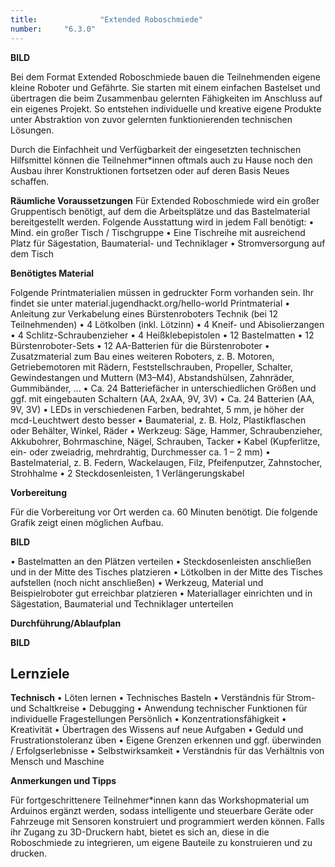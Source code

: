 ```yaml
---
title: 				"Extended Roboschmiede"
number: 	"6.3.0"
---  
```


**BILD**

Bei dem Format Extended Roboschmiede bauen die Teilnehmenden
eigene kleine Roboter und Gefährte. Sie starten
mit einem einfachen Bastelset und übertragen die
beim Zusammenbau gelernten Fähigkeiten im Anschluss
auf ein eigenes Projekt. So entstehen individuelle und
kreative eigene Produkte unter Abstraktion von zuvor
gelernten funktionierenden technischen Lösungen.

Durch die Einfachheit und Verfügbarkeit der eingesetzten
technischen Hilfsmittel können die Teilnehmer*innen
oftmals auch zu Hause noch den Ausbau ihrer
Konstruktionen fortsetzen oder auf deren Basis Neues
schaffen.

**Räumliche Voraussetzungen**
Für Extended Roboschmiede wird ein großer Gruppentisch
benötigt, auf dem die Arbeitsplätze und das Bastelmaterial
bereitgestellt werden.
Folgende Ausstattung wird in jedem Fall benötigt:
• Mind. ein großer Tisch / Tischgruppe
• Eine Tischreihe mit ausreichend Platz für Sägestation,
Baumaterial- und Techniklager
• Stromversorgung auf dem Tisch

**Benötigtes Material**

Folgende Printmaterialien müssen in gedruckter Form vorhanden
sein. Ihr findet sie unter
material.jugendhackt.org/hello-world
Printmaterial
• Anleitung zur Verkabelung eines Bürstenroboters
Technik (bei 12 Teilnehmenden)
• 4 Lötkolben (inkl. Lötzinn)
• 4 Kneif- und Abisolierzangen
• 4 Schlitz-Schraubenzieher
• 4 Heißklebepistolen
• 12 Bastelmatten
• 12 Bürstenroboter-Sets
• 12 AA-Batterien für die Bürstenroboter
• Zusatzmaterial zum Bau eines weiteren Roboters, z. B.
Motoren, Getriebemotoren mit Rädern, Feststellschrauben,
Propeller, Schalter, Gewindestangen und Muttern
(M3–M4), Abstandshülsen, Zahnräder, Gummibänder, ...
• Ca. 24 Batteriefächer in unterschiedlichen Größen und
ggf. mit eingebauten Schaltern (AA, 2xAA, 9V, 3V)
• Ca. 24 Batterien (AA, 9V, 3V)
• LEDs in verschiedenen Farben, bedrahtet, 5 mm, je höher
der mcd-Leuchtwert desto besser
• Baumaterial, z. B. Holz, Plastikflaschen oder Behälter,
Winkel, Räder
• Werkzeug: Säge, Hammer, Schraubenzieher, Akkubohrer,
Bohrmaschine, Nägel, Schrauben, Tacker
• Kabel (Kupferlitze, ein- oder zweiadrig, mehrdrahtig,
Durchmesser ca. 1 – 2 mm)
• Bastelmaterial, z. B. Federn, Wackelaugen, Filz, Pfeifenputzer,
Zahnstocher, Strohhalme
• 2 Steckdosenleisten, 1 Verlängerungskabel

**Vorbereitung**

Für die Vorbereitung vor Ort werden ca. 60 Minuten benötigt.
Die folgende Grafik zeigt einen möglichen Aufbau.

**BILD**

• Bastelmatten an den Plätzen verteilen
• Steckdosenleisten anschließen und in der Mitte
des Tisches platzieren
• Lötkolben in der Mitte des Tisches aufstellen
(noch nicht anschließen)
• Werkzeug, Material und Beispielroboter gut
erreichbar platzieren
• Materiallager einrichten und in Sägestation,
Baumaterial und Techniklager unterteilen

**Durchführung/Ablaufplan**

**BILD**

## Lernziele

**Technisch**
• Löten lernen
• Technisches Basteln
• Verständnis für Strom- und Schaltkreise
• Debugging
• Anwendung technischer Funktionen für individuelle
Fragestellungen
Persönlich
• Konzentrationsfähigkeit
• Kreativität
• Übertragen des Wissens auf neue Aufgaben
• Geduld und Frustrationstoleranz üben
• Eigene Grenzen erkennen und ggf. überwinden / Erfolgserlebnisse
• Selbstwirksamkeit
• Verständnis für das Verhältnis von Mensch und Maschine

**Anmerkungen und Tipps**

Für fortgeschrittenere Teilnehmer*innen kann das Workshopmaterial
um Arduinos ergänzt werden, sodass intelligente
und steuerbare Geräte oder Fahrzeuge mit Sensoren
konstruiert und programmiert werden können. Falls ihr
Zugang zu 3D-Druckern habt, bietet es sich an, diese in die
Roboschmiede zu integrieren, um eigene Bauteile zu konstruieren
und zu drucken.
